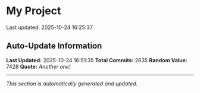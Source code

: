 # My Project


Last updated: 2025-10-24 16:25:37


















































































































































































































































































































































































































































































































































































































































































































































































































































































































































































































































































































































































































































































































































































































































































































































































































































































































































































































































































































































































































































































































































































































































































































































































































































































































































































































































































































































































































































































































































































































































































































































## Auto-Update Information

**Last Updated:** 2025-10-24 16:51:35
**Total Commits:** 2635
**Random Value:** 7428
**Quote:** _Another one!_

---
_This section is automatically generated and updated._